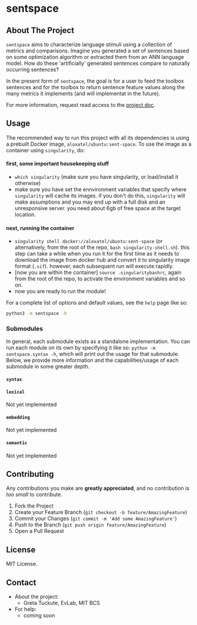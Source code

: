 # sentspace


<!-- ABOUT THE PROJECT -->
## About The Project

`sentspace`
aims to characterize language stimuli using a collection of metrics and comparisons.
Imagine you generated a set of sentences based on some optimization algorithm or extracted 
them from an ANN language model. How do these 'artificially' generated sentences compare to 
naturally occurring sentences?

In the present form of `sentspace`, 
the goal is for a user to feed the toolbox sentences and for the toolbox to return sentence feature values
along the many metrics it implements (and will implementat in the future).

For more information, request read access to the [project doc](https://docs.google.com/document/d/1O1M7T5Ji6KKRvDfI7KQXe_LJ7l9O6_OZA7TEaVP4f8E/edit#).



## Usage

The recommended way to run this project with all its dependencies is using a prebuilt Docker image, `aloxatel/ubuntu:sent-space`.
To use the image as a container using `singularity`, do:

#### **first, some important housekeeping stuff**
- `which singularity` (make sure you have singularity, or load/install it otherwise)
- make sure you have set the ennvironment variables that specify where `singularity` will cache its images. if you don't do this, `singularity` will make assumptions and you may end up with a full disk and an unresponsive server. you need about 6gb of free space at the target location.

#### **next, running the container**
- `singularity shell docker://aloxatel/ubuntu:sent-space` (or alternatively, from the root of the repo, `bash singularity-shell.sh`). this step can take a while when you run it for the first time as it needs to download the image from docker hub and convert it to singularity image format (`.sif`). however, each subsequent run will execute rapidly.
- [now you are within the container] `source .singularitybashrc`, again from the root of the repo, to activate the environment variables and so on.
- now you are ready to run the module!

For a complete list of options and default values, see the `help` page like so:
```bash
python3 -m sentspace -h
```

### Submodules

In general, each submodule exists as a standalone implementation. You can run each module on its own by specifying it like so:
`python -m sentspace.syntax -h`, which will print out the usage for that submodule.
Below, we provide more information and the capabilities/usage of each submodule in some greater depth.

#### `syntax`

#### `lexical`
Not yet implemented

#### `embedding`
Not yet implemented

#### `semantic`
Not yet implemented

<!-- CONTRIBUTING -->
## Contributing

Any contributions you make are **greatly appreciated**, and no contribution is *too small* to contribute.

1. Fork the Project
2. Create your Feature Branch (`git checkout -b feature/AmazingFeature`)
3. Commit your Changes (`git commit -m 'Add some AmazingFeature'`)
4. Push to the Branch (`git push origin feature/AmazingFeature`)
5. Open a Pull Request

<!-- LICENSE -->
## License

MIT License.



<!-- CONTACT -->
## Contact

- About the project: 
  - Greta Tuckute, EvLab, MIT BCS
- For help:
  - coming soon
